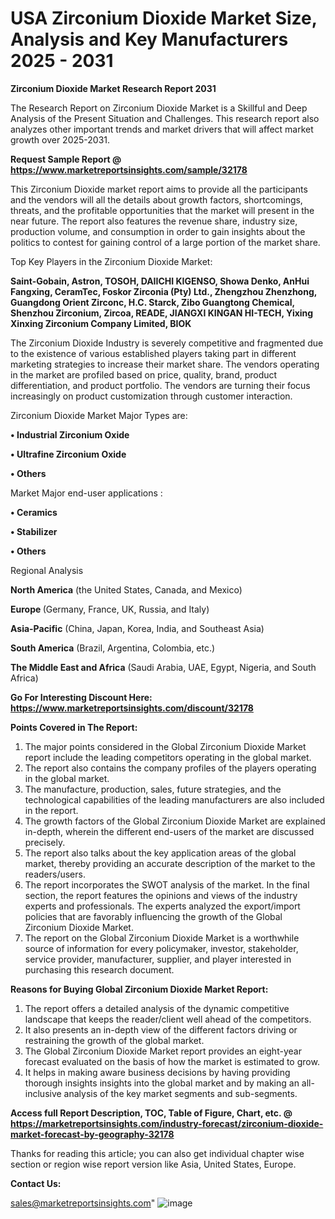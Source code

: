 # USA Zirconium Dioxide Market Size, Analysis and Key Manufacturers 2025 - 2031

<strong>Zirconium Dioxide Market Research Report 2031</strong>

The Research Report on Zirconium Dioxide Market is a Skillful and Deep Analysis of the Present Situation and Challenges. This research report also analyzes other important trends and market drivers that will affect market growth over 2025-2031.

<strong>Request Sample Report @ <a href=https://www.marketreportsinsights.com/sample/32178>https://www.marketreportsinsights.com/sample/32178</a></strong>

This Zirconium Dioxide market report aims to provide all the participants and the vendors will all the details about growth factors, shortcomings, threats, and the profitable opportunities that the market will present in the near future. The report also features the revenue share, industry size, production volume, and consumption in order to gain insights about the politics to contest for gaining control of a large portion of the market share.

Top Key Players in the Zirconium Dioxide Market:

<strong>Saint-Gobain, Astron, TOSOH, DAIICHI KIGENSO, Showa Denko, AnHui Fangxing, CeramTec, Foskor Zirconia (Pty) Ltd., Zhengzhou Zhenzhong, Guangdong Orient Zirconc, H.C. Starck, Zibo Guangtong Chemical, Shenzhou Zirconium, Zircoa, READE, JIANGXI KINGAN HI-TECH, Yixing Xinxing Zirconium Company Limited, BIOK</strong>

The Zirconium Dioxide Industry is severely competitive and fragmented due to the existence of various established players taking part in different marketing strategies to increase their market share. The vendors operating in the market are profiled based on price, quality, brand, product differentiation, and product portfolio. The vendors are turning their focus increasingly on product customization through customer interaction.

Zirconium Dioxide Market Major Types are:

<strong>• Industrial Zirconium Oxide

• Ultrafine Zirconium Oxide

• Others</strong>

Market Major end-user applications :

<strong>• Ceramics

• Stabilizer

• Others</strong>

Regional Analysis

</u><strong><b>North America</b></strong> (the United States, Canada, and Mexico)

<strong><b>Europe </b></strong>(Germany, France, UK, Russia, and Italy)

<strong><b>Asia-Pacific</b></strong> (China, Japan, Korea, India, and Southeast Asia)

<strong><b>South America</b></strong> (Brazil, Argentina, Colombia, etc.)

<strong><b>The Middle East and Africa</b></strong> (Saudi Arabia, UAE, Egypt, Nigeria, and South Africa)

<strong>Go For Interesting Discount Here: <a href=https://www.marketreportsinsights.com/discount/32178>https://www.marketreportsinsights.com/discount/32178</a></strong>

<strong>Points Covered in The Report:</strong>
<ol>
  <li>The major points considered in the Global Zirconium Dioxide Market report include the leading competitors operating in the global market.</li>
  <li>The report also contains the company profiles of the players operating in the global market.</li>
  <li>The manufacture, production, sales, future strategies, and the technological capabilities of the leading manufacturers are also included in the report.</li>
  <li>The growth factors of the Global Zirconium Dioxide Market are explained in-depth, wherein the different end-users of the market are discussed precisely.</li>
  <li>The report also talks about the key application areas of the global market, thereby providing an accurate description of the market to the readers/users.</li>
  <li>The report incorporates the SWOT analysis of the market. In the final section, the report features the opinions and views of the industry experts and professionals. The experts analyzed the export/import policies that are favorably influencing the growth of the Global Zirconium Dioxide Market.</li>
  <li>The report on the Global Zirconium Dioxide Market is a worthwhile source of information for every policymaker, investor, stakeholder, service provider, manufacturer, supplier, and player interested in purchasing this research document.</li>
</ol>
<strong>Reasons for Buying Global Zirconium Dioxide Market Report:</strong>

<ol>
  <li>The report offers a detailed analysis of the dynamic competitive landscape that keeps the reader/client well ahead of the competitors.</li>
  <li>It also presents an in-depth view of the different factors driving or restraining the growth of the global market.</li>
  <li>The Global Zirconium Dioxide Market report provides an eight-year forecast evaluated on the basis of how the market is estimated to grow.</li>
  <li>It helps in making aware business decisions by having providing thorough insights insights into the global market and by making an all-inclusive analysis of the key market segments and sub-segments.</li>
</ol>
<strong>Access full Report Description, TOC, Table of Figure, Chart, etc. @ <a href=https://marketreportsinsights.com/industry-forecast/zirconium-dioxide-market-forecast-by-geography-32178>https://marketreportsinsights.com/industry-forecast/zirconium-dioxide-market-forecast-by-geography-32178</a></strong>


Thanks for reading this article; you can also get individual chapter wise section or region wise report version like Asia, United States, Europe.

<strong>Contact Us:</strong>

sales@marketreportsinsights.com"
![image](https://github.com/user-attachments/assets/a65a02ad-950e-4c49-bc6f-ebaebb37962e)

